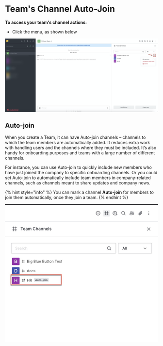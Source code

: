# Team's Channel Auto-Join

**To access your team's channel actions:**

* Click the menu, as shown below

![](<../../../../../.gitbook/assets/image (359).png>)

## Auto-join

When you create a Team, it can have Auto-join channels – channels to which the team members are automatically added. It reduces extra work with handling users and the channels where they must be included. It’s also handy for onboarding purposes and teams with a large number of different channels.

For instance, you can use Auto-join to quickly include new members who have just joined the company to specific onboarding channels. Or you could set Auto-join to automatically include team members in company-related channels, such as channels meant to share updates and company news.

{% hint style="info" %}
You can mark a channel **Auto-join** for members to join them automatically, once they join a team.
{% endhint %}

![](<../../../../../.gitbook/assets/image (360).png>)

